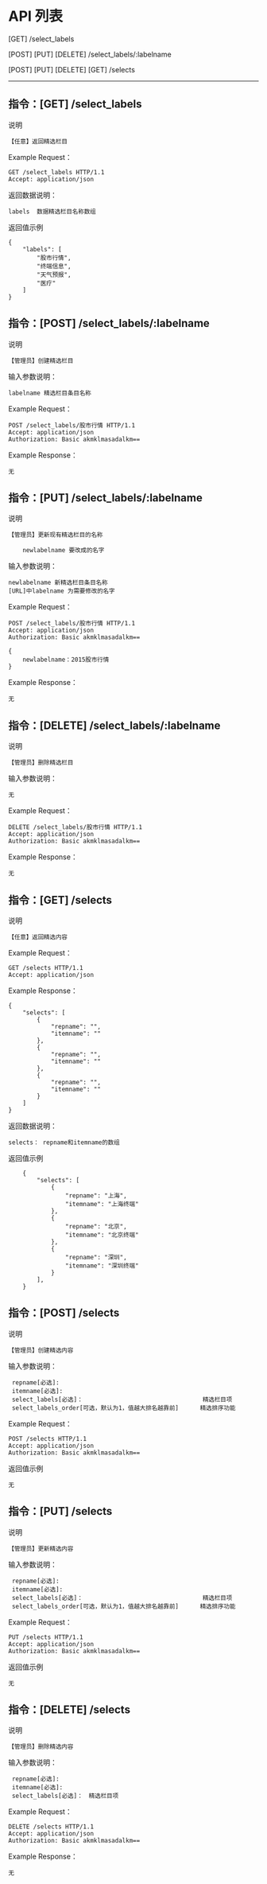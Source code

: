 # API 列表

[GET] /select_labels

[POST] [PUT] [DELETE] /select_labels/:labelname

[POST] [PUT] [DELETE] [GET] /selects

----------

## 指令：[GET] /select_labels

说明
	
	【任意】返回精选栏目
		
Example Request：
	
	GET /select_labels HTTP/1.1 
	Accept: application/json
	

返回数据说明：
	
	labels  数据精选栏目名称数组

返回值示例

	{
	    "labels": [
	        "股市行情",
	        "终端信息",
	        "天气预报",
	        "医疗"
	    ]
	}

## 指令：[POST] /select_labels/:labelname

说明
	
	【管理员】创建精选栏目

输入参数说明：
	
	labelname 精选栏目条目名称
		
Example Request：
	
	POST /select_labels/股市行情 HTTP/1.1 
	Accept: application/json
	Authorization: Basic akmklmasadalkm==

Example Response：
	
	无

## 指令：[PUT] /select_labels/:labelname

说明
	
	【管理员】更新现有精选栏目的名称
	 	
	 	newlabelname 要改成的名字

输入参数说明：
	
	newlabelname 新精选栏目条目名称
	[URL]中labelname 为需要修改的名字
		
Example Request：
	
	POST /select_labels/股市行情 HTTP/1.1 
	Accept: application/json
	Authorization: Basic akmklmasadalkm==
	
	{
		newlabelname：2015股市行情
	}

Example Response：
	
	无

## 指令：[DELETE] /select_labels/:labelname

说明

	【管理员】删除精选栏目
	
输入参数说明：
	
	无
		
Example Request：
	
	DELETE /select_labels/股市行情 HTTP/1.1 
	Accept: application/json
	Authorization: Basic akmklmasadalkm==

Example Response：
	
	无

## 指令：[GET] /selects

说明
	
	【任意】返回精选内容
		
Example Request：
	
	GET /selects HTTP/1.1 
	Accept: application/json

Example Response：

	{
	    "selects": [
	        {
	            "repname": "",
	            "itemname": ""
	        },
	        {
	            "repname": "",
	            "itemname": ""
	        },
	        {
	            "repname": "",
	            "itemname": ""
	        }
	    ]
	}


返回数据说明：
	
	selects： repname和itemname的数组

返回值示例
	
	    {
	        "selects": [
	            {	
	                "repname": "上海",
	                "itemname": "上海终端"
	            },
	            {
	                "repname": "北京",
	                "itemname": "北京终端"
	            },
	            {
	                "repname": "深圳",
	                "itemname": "深圳终端"
	            }
	        ],
	    }
	
## 指令：[POST] /selects

说明
	
	【管理员】创建精选内容

输入参数说明：
	
	 repname[必选]: 		　
	 itemname[必选]: 
	 select_labels[必选]：　			    				精选栏目项
	 select_labels_order[可选，默认为1，值越大排名越靠前]   	精选排序功能 
		
Example Request：
	
	POST /selects HTTP/1.1 
	Accept: application/json
	Authorization: Basic akmklmasadalkm==

返回值示例
	
	无

## 指令：[PUT] /selects

说明

	【管理员】更新精选内容

输入参数说明：
	
	 repname[必选]: 		　
	 itemname[必选]: 
	 select_labels[必选]：　								精选栏目项
	 select_labels_order[可选，默认为1，值越大排名越靠前]   	精选排序功能 
		
Example Request：
	
	PUT /selects HTTP/1.1 
	Accept: application/json
	Authorization: Basic akmklmasadalkm==

返回值示例

	无
	
## 指令：[DELETE] /selects

说明

	【管理员】删除精选内容

输入参数说明：
	
	 repname[必选]: 		　
	 itemname[必选]: 
	 select_labels[必选]：　精选栏目项
		
Example Request：
	
	DELETE /selects HTTP/1.1 
	Accept: application/json
	Authorization: Basic akmklmasadalkm==

Example Response：

	无